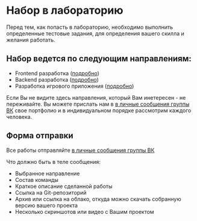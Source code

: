 # Набор в лабораторию

Перед тем, как попасть в лабораторию, необходимо выполнить определенные тестовые задания, для определения вашего скилла и желания работать.

## Набор ведется по следующим направлениям:

* Frontend разработка ([подробно](requirements/front))
* Backend разработка ([подробно](requirements/back))
* Разработка игрового приложения ([подробно](requirements/engine))

Если Вы не видите здесь направления, который Вам инетересен - не переживайте. Вы можете прислать нам в [в личные сообщения группы ВК](https://vk.com/rtuitlab) свое портфолио и в индивидуальном порядке рассмотрим каждого человека.

## Форма отправки 
Все работы отправляйте [в личные сообщения группы ВК](https://vk.com/rtuitlab)

Что должно быть в теле сообщения:
- Выбранное направление
- Состав команды
- Краткое описание сделанной работы
- Ссылка на Git-репозиторий
- Архив или ссылка на облако, откуда можно скачать собранную версию вашего проекта
- Несколько скриншотов или видео с Вашим проектом